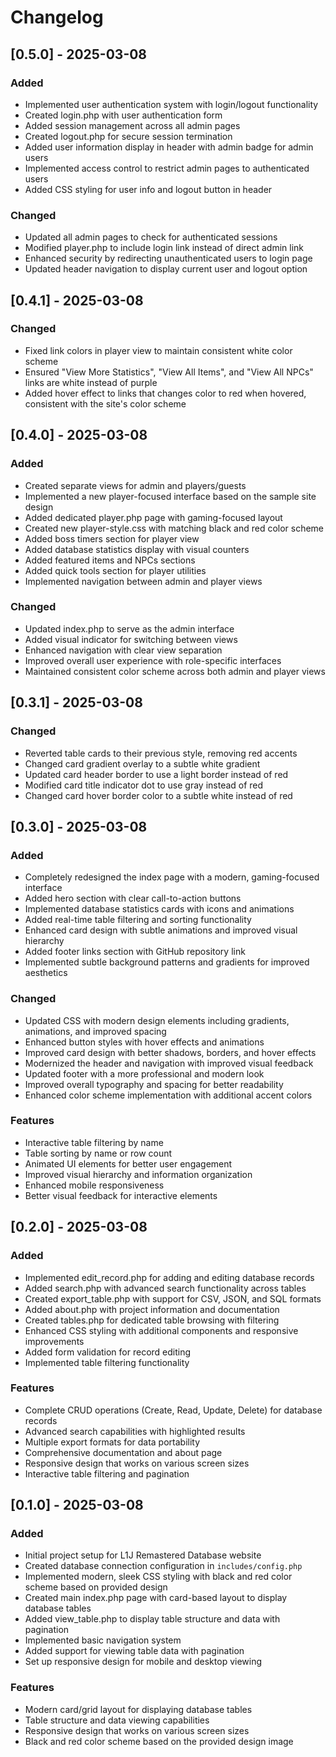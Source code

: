 # Changelog

## [0.5.0] - 2025-03-08

### Added
- Implemented user authentication system with login/logout functionality
- Created login.php with user authentication form
- Added session management across all admin pages
- Created logout.php for secure session termination
- Added user information display in header with admin badge for admin users
- Implemented access control to restrict admin pages to authenticated users
- Added CSS styling for user info and logout button in header

### Changed
- Updated all admin pages to check for authenticated sessions
- Modified player.php to include login link instead of direct admin link
- Enhanced security by redirecting unauthenticated users to login page
- Updated header navigation to display current user and logout option

## [0.4.1] - 2025-03-08

### Changed
- Fixed link colors in player view to maintain consistent white color scheme
- Ensured "View More Statistics", "View All Items", and "View All NPCs" links are white instead of purple
- Added hover effect to links that changes color to red when hovered, consistent with the site's color scheme

## [0.4.0] - 2025-03-08

### Added
- Created separate views for admin and players/guests
- Implemented a new player-focused interface based on the sample site design
- Added dedicated player.php page with gaming-focused layout
- Created new player-style.css with matching black and red color scheme
- Added boss timers section for player view
- Added database statistics display with visual counters
- Added featured items and NPCs sections
- Added quick tools section for player utilities
- Implemented navigation between admin and player views

### Changed
- Updated index.php to serve as the admin interface
- Added visual indicator for switching between views
- Enhanced navigation with clear view separation
- Improved overall user experience with role-specific interfaces
- Maintained consistent color scheme across both admin and player views

## [0.3.1] - 2025-03-08

### Changed
- Reverted table cards to their previous style, removing red accents
- Changed card gradient overlay to a subtle white gradient
- Updated card header border to use a light border instead of red
- Modified card title indicator dot to use gray instead of red
- Changed card hover border color to a subtle white instead of red

## [0.3.0] - 2025-03-08

### Added
- Completely redesigned the index page with a modern, gaming-focused interface
- Added hero section with clear call-to-action buttons
- Implemented database statistics cards with icons and animations
- Added real-time table filtering and sorting functionality
- Enhanced card design with subtle animations and improved visual hierarchy
- Added footer links section with GitHub repository link
- Implemented subtle background patterns and gradients for improved aesthetics

### Changed
- Updated CSS with modern design elements including gradients, animations, and improved spacing
- Enhanced button styles with hover effects and animations
- Improved card design with better shadows, borders, and hover effects
- Modernized the header and navigation with improved visual feedback
- Updated footer with a more professional and modern look
- Improved overall typography and spacing for better readability
- Enhanced color scheme implementation with additional accent colors

### Features
- Interactive table filtering by name
- Table sorting by name or row count
- Animated UI elements for better user engagement
- Improved visual hierarchy and information organization
- Enhanced mobile responsiveness
- Better visual feedback for interactive elements

## [0.2.0] - 2025-03-08

### Added
- Implemented edit_record.php for adding and editing database records
- Added search.php with advanced search functionality across tables
- Created export_table.php with support for CSV, JSON, and SQL formats
- Added about.php with project information and documentation
- Created tables.php for dedicated table browsing with filtering
- Enhanced CSS styling with additional components and responsive improvements
- Added form validation for record editing
- Implemented table filtering functionality

### Features
- Complete CRUD operations (Create, Read, Update, Delete) for database records
- Advanced search capabilities with highlighted results
- Multiple export formats for data portability
- Comprehensive documentation and about page
- Responsive design that works on various screen sizes
- Interactive table filtering and pagination

## [0.1.0] - 2025-03-08

### Added
- Initial project setup for L1J Remastered Database website
- Created database connection configuration in `includes/config.php`
- Implemented modern, sleek CSS styling with black and red color scheme based on provided design
- Created main index.php page with card-based layout to display database tables
- Added view_table.php to display table structure and data with pagination
- Implemented basic navigation system
- Added support for viewing table data with pagination
- Set up responsive design for mobile and desktop viewing

### Features
- Modern card/grid layout for displaying database tables
- Table structure and data viewing capabilities
- Responsive design that works on various screen sizes
- Black and red color scheme based on the provided design image